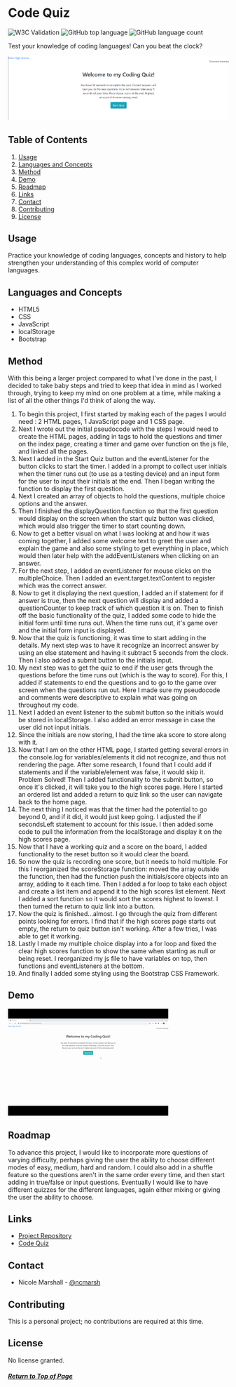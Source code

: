 # Code Quiz

![W3C Validation](https://img.shields.io/w3c-validation/html?targetUrl=https%3A%2F%2Fncmarsh.github.io%2F4_code_quiz%2F)
![GitHub top language](https://img.shields.io/github/languages/top/ncmarsh/4_code_quiz)
![GitHub language count](https://img.shields.io/github/languages/count/ncmarsh/4_code_quiz)

Test your knowledge of coding languages! Can you beat the clock?

![Quiz Screenshot](assets/home_screenshot.png)

## Table of Contents

1. [Usage](#Usage)
1. [Languages and Concepts](#Languages-and-Concepts)
1. [Method](#Method)
1. [Demo](#Demo)
1. [Roadmap](#Roadmap)
1. [Links](#Links)
1. [Contact](#Contact)
1. [Contributing](#Contributing)
1. [License](#License)

## Usage

Practice your knowledge of coding languages, concepts and history to help strengthen your understanding of this complex world of computer languages.

## Languages and Concepts

- HTML5
- CSS
- JavaScript
- localStorage
- Bootstrap

## Method

With this being a larger project compared to what I've done in the past, I decided to take baby steps and tried to keep that idea in mind as I worked through, trying to keep my mind on one problem at a time, while making a list of all the other things I'd think of along the way.

1. To begin this project, I first started by making each of the pages I would need : 2 HTML pages, 1 JavaScript page and 1 CSS page.
1. Next I wrote out the initial pseudocode with the steps I would need to create the HTML pages, adding in tags to hold the questions and timer on the index page, creating a timer and game over function on the js file, and linked all the pages.
1. Next I added in the Start Quiz button and the eventListener for the button clicks to start the timer. I added in a prompt to collect user initials when the timer runs out (to use as a testing device) and an input form for the user to input their initials at the end. Then I began writing the function to display the first question.
1. Next I created an array of objects to hold the questions, multiple choice options and the answer.
1. Then I finished the displayQuestion function so that the first question would display on the screen when the start quiz button was clicked, which would also trigger the timer to start counting down.
1. Now to get a better visual on what I was looking at and how it was coming together, I added some welcome text to greet the user and explain the game and also some styling to get everything in place, which would then later help with the addEventListeners when clicking on an answer.
1. For the next step, I added an eventListener for mouse clicks on the multipleChoice. Then I added an event.target.textContent to register which was the correct answer.
1. Now to get it displaying the next question, I added an if statement for if answer is true, then the next question will display and added a questionCounter to keep track of which question it is on. Then to finish off the basic functionality of the quiz, I added some code to hide the initial form until time runs out. When the time runs out, it's game over and the initial form input is displayed.
1. Now that the quiz is functioning, it was time to start adding in the details. My next step was to have it recognize an incorrect answer by using an else statement and having it subtract 5 seconds from the clock. Then I also added a submit button to the initials input.
1. My next step was to get the quiz to end if the user gets through the questions before the time runs out (which is the way to score). For this, I added if statements to end the questions and to go to the game over screen when the questions run out. Here I made sure my pseudocode and comments were descriptive to explain what was going on throughout my code.
1. Next I added an event listener to the submit button so the initials would be stored in localStorage. I also added an error message in case the user did not input initials.
1. Since the initials are now storing, I had the time aka score to store along with it.
1. Now that I am on the other HTML page, I started getting several errors in the console.log for variables/elements it did not recognize, and thus not rendering the page. After some research, I found that I could add if statements and if the variable/element was false, it would skip it. Problem Solved! Then I added functionality to the submit button, so once it's clicked, it will take you to the high scores page. Here I started an ordered list and added a return to quiz link so the user can navigate back to the home page.
1. The next thing I noticed was that the timer had the potential to go beyond 0, and if it did, it would just keep going. I adjusted the if secondsLeft statement to account for this issue. I then added some code to pull the information from the localStorage and display it on the high scores page.
1. Now that I have a working quiz and a score on the board, I added functionality to the reset button so it would clear the board.
1. So now the quiz is recording one score, but it needs to hold multiple. For this I reorganized the scoreStorage function: moved the array outside the function, then had the function push the initials/score objects into an array, adding to it each time. Then I added a for loop to take each object and create a list item and append it to the high scores list element. Next I added a sort function so it would sort the scores highest to lowest. I then turned the return to quiz link into a button.
1. Now the quiz is finished...almost. I go through the quiz from different points looking for errors. I find that if the high scores page starts out empty, the return to quiz button isn't working. After a few tries, I was able to get it working.
1. Lastly I made my multiple choice display into a for loop and fixed the clear high scores function to show the same when starting as null or being reset. I reorganized my js file to have variables on top, then functions and eventListeners at the bottom.
1. And finally I added some styling using the Bootstrap CSS Framework.

## Demo

![Demo](assets/quiz_demo.gif)

## Roadmap

To advance this project, I would like to incorporate more questions of varying difficulty, perhaps giving the user the ability to choose different modes of easy, medium, hard and random. I could also add in a shuffle feature so the questions aren't in the same order every time, and then start adding in true/false or input questions. Eventually I would like to have different quizzes for the different languages, again either mixing or giving the user the ability to choose.

## Links

- [Project Repository](https://github.com/ncmarsh/4_code_quiz) 
- [Code Quiz](https://ncmarsh.github.io/4_code_quiz/)

## Contact

- Nicole Marshall - [@ncmarsh](https://github.com/ncmarsh)

## Contributing

This is a personal project; no contributions are required at this time.

## License

No license granted.

##### [Return to Top of Page](#Code-Quiz)